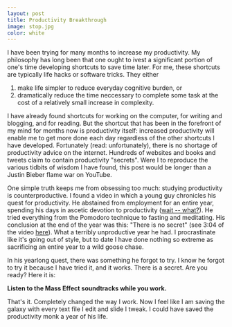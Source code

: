 ```yaml
---
layout: post
title: Productivity Breakthrough
image: stop.jpg
color: white
---
```


I have been trying for many months to increase my productivity. My philosophy has long been that one ought to ivest a significant portion of one's time developing shortcuts to save time later. For me, these shortcuts are typically life hacks or software tricks. They either

1. make life simpler to reduce everyday cognitive burden, or
2. dramatically reduce the time neccessary to complete some task at the cost of a relatively small increase in complexity.

I have already found shortcuts for working on the computer, for writing and blogging, and for reading. But the shortcut that has been in the forefront of my mind for months now is productivity itself:  increased productivity will enable me to get more done each day regardless of the other shortcuts I have developed. Fortunately (read: unfortunately), there is no shortage of productivity advice on the internet. Hundreds of websites and books and tweets claim to contain productivity "secrets". Were I to reproduce the various tidbits of wisdom I have found, this post would be longer than a Justin Bieber flame war on YouTube.

One simple truth keeps me from obsessing too much:  studying productivity is counterproductive. I found a video in which a young guy chronicles his quest for productivity. He abstained from employment for an entire year, spending his days in ascetic devotion to productivity ([wait -- what?](http://en.wikipedia.org/wiki/Law_of_noncontradiction)). He tried everything from the Pomodoro technique to fasting and meditating. His conclusion at the end of the year was this:  "There is no secret" (see 3:04 of the video [here](http://alifeofproductivity.com/a-year-of-productivity/)).  What a terribly unproductive year he had. I procrastinate like it's going out of style, but to date I have done nothing so extreme as sacrificing an entire year to a wild goose chase.

In his yearlong quest, there was something he forgot to try. I know he forgot to try it because I have tried it, and it works. There is a secret. Are you ready? Here it is:

**Listen to the Mass Effect soundtracks while you work.**

That's it. Completely changed the way I work. Now I feel like I am saving the galaxy with every text file I edit and slide I tweak. I could have saved the productivity monk a year of his life.
